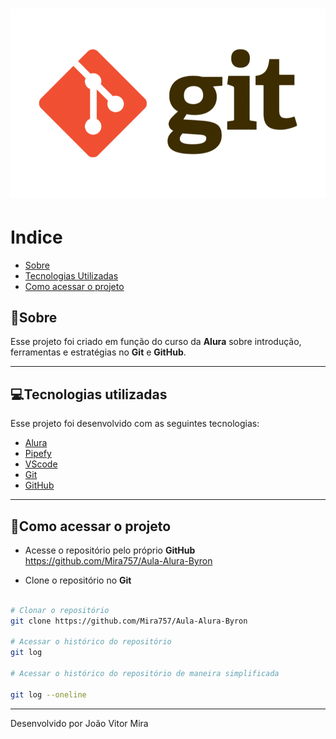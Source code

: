 <h1>
  <img src="img/git-fundo-branco.png">
</h1>

# Indice

- [Sobre](#-sobre)
- [Tecnologias Utilizadas](#-tecnologias-utilizadas)
- [Como acessar o projeto](#-como-acessar-o-projeto)

## 📖Sobre

Esse projeto foi criado em função do curso da **Alura** sobre introdução, ferramentas e estratégias no **Git** e **GitHub**.

---

## 💻Tecnologias utilizadas

Esse projeto foi desenvolvido com as seguintes tecnologias:

- [Alura](https://www.alura.com.br/)
- [Pipefy](https://www.pipefy.com/pt-br/)
- [VScode](https://code.visualstudio.com/)
- [Git](https://git-scm.com/)
- [GitHub](https://github.com/)

---

## 📂Como acessar o projeto

- Acesse o repositório pelo próprio **GitHub** https://github.com/Mira757/Aula-Alura-Byron

- Clone o repositório no **Git**

```bash

# Clonar o repositório
git clone https://github.com/Mira757/Aula-Alura-Byron

# Acessar o histórico do repositório
git log

# Acessar o histórico do repositório de maneira simplificada

git log --oneline
```

---

Desenvolvido por João Vitor Mira
